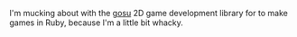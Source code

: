 I'm mucking about with the [gosu](http://www.libgosu.org/) 2D game development library for to make games in Ruby, because I'm a little bit whacky.
